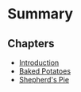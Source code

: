 # Summary

## Chapters

* [Introduction](README.md)
* [Baked Potatoes](baked_potatoes.md)
* [Shepherd's Pie](shepherds_pie.md)
